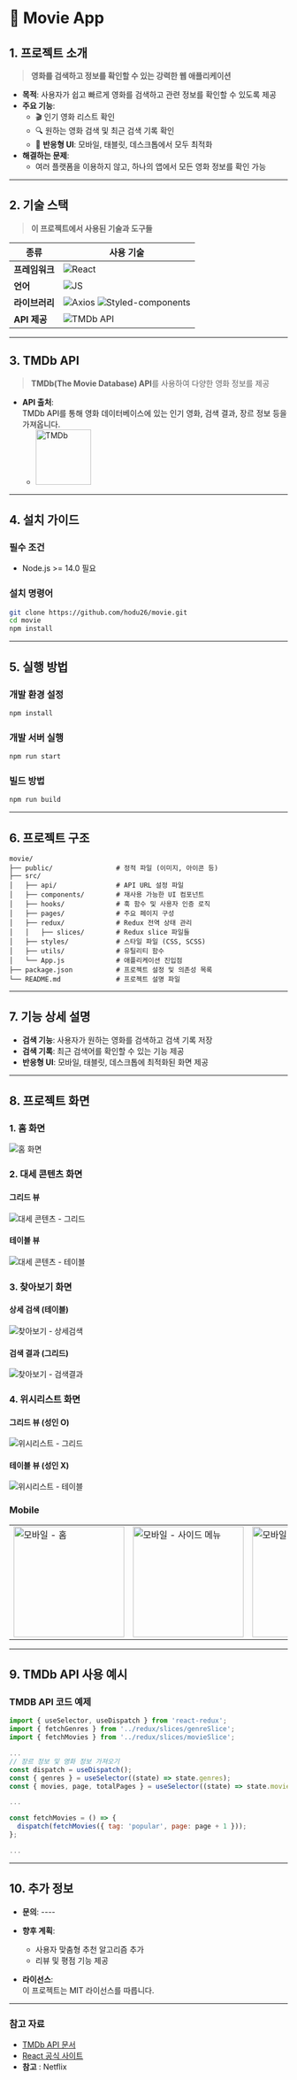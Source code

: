 # 🎥 **Movie App**

## 1. 프로젝트 소개  
> **영화를 검색하고 정보를 확인할 수 있는 강력한 웹 애플리케이션**

- **목적**: 사용자가 쉽고 빠르게 영화를 검색하고 관련 정보를 확인할 수 있도록 제공  
- **주요 기능**:  
  - 🎬 인기 영화 리스트 확인  
  - 🔍 원하는 영화 검색 및 최근 검색 기록 확인  
  - 📱 **반응형 UI**: 모바일, 태블릿, 데스크톱에서 모두 최적화  
- **해결하는 문제**:  
  - 여러 플랫폼을 이용하지 않고, 하나의 앱에서 모든 영화 정보를 확인 가능  

---

## 2. 기술 스택  
> **이 프로젝트에서 사용된 기술과 도구들**  

| **종류**      | **사용 기술**                                                                                                           |
|---------------|-----------------------------------------------------------------------------------------------------------------------|
| **프레임워크** | <img src="https://img.shields.io/badge/React-61DAFB?style=flat-square&logo=React&logoColor=white" alt="React" />       |
| **언어**       | <img src="https://img.shields.io/badge/JavaScript-F7DF1E?style=flat-square&logo=JavaScript&logoColor=white" alt="JS" />|
| **라이브러리** | <img src="https://img.shields.io/badge/Axios-5A29E4?style=flat-square&logo=axios&logoColor=white" alt="Axios" /> <img src="https://img.shields.io/badge/Styled--components-DB7093?style=flat-square&logo=styled-components&logoColor=white" alt="Styled-components" />|
| **API 제공**   | <img src="https://img.shields.io/badge/TMDb-01D277?style=flat-square&logo=TheMovieDatabase&logoColor=white" alt="TMDb API" /> |

---

## 3. TMDb API  
> **TMDb(The Movie Database) API**를 사용하여 다양한 영화 정보를 제공  

- **API 출처**:  
  TMDb API를 통해 영화 데이터베이스에 있는 인기 영화, 검색 결과, 장르 정보 등을 가져옵니다.  
  - <img src="https://www.themoviedb.org/assets/2/v4/logos/v2/blue_short-8e7b30f73a4020692ccca9c88bafe5dcb6f8a62a4c6bc55cd9ba82bb2cd95f6c.svg" alt="TMDb" width="100" />

---

## 4. 설치 가이드  

### **필수 조건**  
- Node.js >= 14.0 필요  

### **설치 명령어**
```sh
git clone https://github.com/hodu26/movie.git
cd movie
npm install
```

---

## 5. 실행 방법  

### **개발 환경 설정**
```sh
npm install
```

### **개발 서버 실행**
```sh
npm run start
```

### **빌드 방법**
```sh
npm run build
```

---

## 6. 프로젝트 구조
```tree
movie/
├── public/                # 정적 파일 (이미지, 아이콘 등)
├── src/
│   ├── api/               # API URL 설정 파일
│   ├── components/        # 재사용 가능한 UI 컴포넌트
│   ├── hooks/             # 훅 함수 및 사용자 인증 로직
│   ├── pages/             # 주요 페이지 구성
│   ├── redux/             # Redux 전역 상태 관리
│   │   ├── slices/        # Redux slice 파일들
│   ├── styles/            # 스타일 파일 (CSS, SCSS)
│   ├── utils/             # 유틸리티 함수
│   └── App.js             # 애플리케이션 진입점
├── package.json           # 프로젝트 설정 및 의존성 목록
└── README.md              # 프로젝트 설명 파일
```

---

## 7. 기능 상세 설명
- **검색 기능**: 사용자가 원하는 영화를 검색하고 검색 기록 저장
- **검색 기록**: 최근 검색어를 확인할 수 있는 기능 제공
- **반응형 UI**: 모바일, 태블릿, 데스크톱에 최적화된 화면 제공

---

## 8. 프로젝트 화면

### **1. 홈 화면**  
![홈 화면](https://github.com/user-attachments/assets/6c85e6d4-7b88-434c-8ff4-1a09a2e82f5f)

### **2. 대세 콘텐츠 화면**
#### 그리드 뷰
![대세 콘텐츠 - 그리드](https://github.com/user-attachments/assets/c0696c81-ba08-408e-876d-d8aa8ac1755d)
#### 테이블 뷰
![대세 콘텐츠 - 테이블](https://github.com/user-attachments/assets/d4d42159-b6e9-4a2e-af95-907203b70901)


### **3. 찾아보기 화면**
#### 상세 검색 (테이블)
![찾아보기 - 상세검색](https://github.com/user-attachments/assets/99ebedf1-8755-4f33-9712-08faae7414db)
#### 검색 결과 (그리드)
![찾아보기 - 검색결과](https://github.com/user-attachments/assets/5c0aa5f4-9c0c-4f95-ae92-156bdf631ad5)

### **4. 위시리스트 화면**
#### 그리드 뷰 (성인 O)
![위시리스트 - 그리드](https://github.com/user-attachments/assets/5f7f0399-1045-4f92-b9e6-9f95430309f5)
#### 테이블 뷰 (성인 X)
![위시리스트 - 테이블](https://github.com/user-attachments/assets/29f003e5-356a-4a57-9d2c-69a14f015bdc)

### **Mobile**
<table>
  <tr>
    <td><img src="https://github.com/user-attachments/assets/77b057b4-626d-4850-bc92-4d1b2a0e2088" alt="모바일 - 홈" width="200" /></td>
    <td><img src="https://github.com/user-attachments/assets/f11b06bc-898f-4b37-9be1-983855302fda" alt="모바일 - 사이드 메뉴" width="200" /></td>
    <td><img src="https://github.com/user-attachments/assets/b28089b8-7fad-4ac0-8f6f-2a29d3f364ae" alt="모바일 - 그리드" width="200" /></td>
    <td><img src="https://github.com/user-attachments/assets/877da166-5371-4ec4-96d0-a17beadf0541" alt="모바일 - 테이블" width="200" /></td>
    <td><img src="https://github.com/user-attachments/assets/c527df75-e70b-4e2d-8aa1-4663598a2b23" alt="모바일 - 검색" width="200" /></td>
    <td><img src="https://github.com/user-attachments/assets/05a89c0b-fd89-4252-8443-210a3c27e437" alt="모바일 - 위시리스트" width="200" /></td>
  </tr>
</table>

---

## 9. TMDb API 사용 예시
### TMDB API 코드 예제
```js
import { useSelector, useDispatch } from 'react-redux';
import { fetchGenres } from '../redux/slices/genreSlice';
import { fetchMovies } from '../redux/slices/movieSlice';

...
// 장르 정보 및 영화 정보 가져오기
const dispatch = useDispatch();
const { genres } = useSelector((state) => state.genres);
const { movies, page, totalPages } = useSelector((state) => state.movies);

...

const fetchMovies = () => {
  dispatch(fetchMovies({ tag: 'popular', page: page + 1 }));
};

...
```

---

## 10. 추가 정보  

- **문의**: ----
- **향후 계획**:  
  - 사용자 맞춤형 추천 알고리즘 추가  
  - 리뷰 및 평점 기능 제공  

- **라이선스**:  
  이 프로젝트는 MIT 라이선스를 따릅니다.  

--- 

### **참고 자료**  
- [TMDb API 문서](https://www.themoviedb.org/documentation/api)  
- [React 공식 사이트](https://reactjs.org/)  
- **참고** : Netflix
